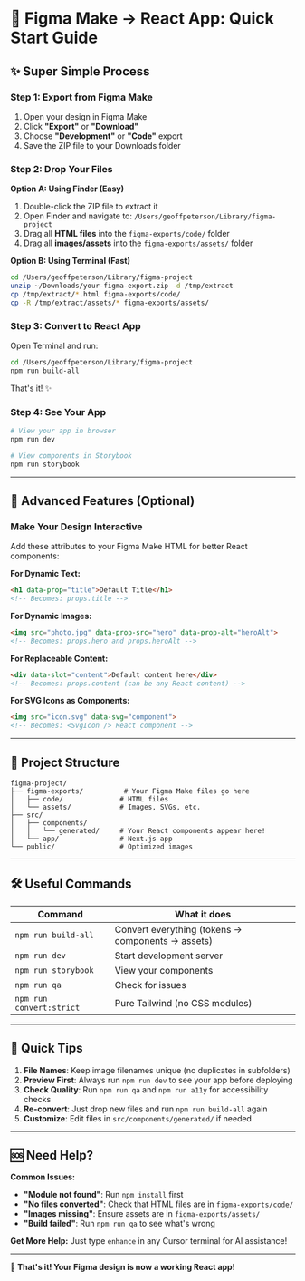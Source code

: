 # 🎨 Figma Make → React App: Quick Start Guide

## ✨ **Super Simple Process**

### **Step 1: Export from Figma Make**
1. Open your design in Figma Make
2. Click **"Export"** or **"Download"**
3. Choose **"Development"** or **"Code"** export
4. Save the ZIP file to your Downloads folder

### **Step 2: Drop Your Files**
**Option A: Using Finder (Easy)**
1. Double-click the ZIP file to extract it
2. Open Finder and navigate to: `/Users/geoffpeterson/Library/figma-project`
3. Drag all **HTML files** into the `figma-exports/code/` folder
4. Drag all **images/assets** into the `figma-exports/assets/` folder

**Option B: Using Terminal (Fast)**
```bash
cd /Users/geoffpeterson/Library/figma-project
unzip ~/Downloads/your-figma-export.zip -d /tmp/extract
cp /tmp/extract/*.html figma-exports/code/
cp -R /tmp/extract/assets/* figma-exports/assets/
```

### **Step 3: Convert to React App**
Open Terminal and run:
```bash
cd /Users/geoffpeterson/Library/figma-project
npm run build-all
```

That's it! ✨

### **Step 4: See Your App**
```bash
# View your app in browser
npm run dev

# View components in Storybook
npm run storybook
```

---

## 🚀 **Advanced Features (Optional)**

### **Make Your Design Interactive**
Add these attributes to your Figma Make HTML for better React components:

**For Dynamic Text:**
```html
<h1 data-prop="title">Default Title</h1>
<!-- Becomes: props.title -->
```

**For Dynamic Images:**
```html
<img src="photo.jpg" data-prop-src="hero" data-prop-alt="heroAlt">
<!-- Becomes: props.hero and props.heroAlt -->
```

**For Replaceable Content:**
```html
<div data-slot="content">Default content here</div>
<!-- Becomes: props.content (can be any React content) -->
```

**For SVG Icons as Components:**
```html
<img src="icon.svg" data-svg="component">
<!-- Becomes: <SvgIcon /> React component -->
```

---

## 📁 **Project Structure**
```
figma-project/
├── figma-exports/          # Your Figma Make files go here
│   ├── code/              # HTML files
│   └── assets/            # Images, SVGs, etc.
├── src/
│   ├── components/
│   │   └── generated/     # Your React components appear here!
│   └── app/               # Next.js app
└── public/                # Optimized images
```

---

## 🛠️ **Useful Commands**

| Command | What it does |
|---------|-------------|
| `npm run build-all` | Convert everything (tokens → components → assets) |
| `npm run dev` | Start development server |
| `npm run storybook` | View your components |
| `npm run qa` | Check for issues |
| `npm run convert:strict` | Pure Tailwind (no CSS modules) |

---

## 🎯 **Quick Tips**

1. **File Names**: Keep image filenames unique (no duplicates in subfolders)
2. **Preview First**: Always run `npm run dev` to see your app before deploying
3. **Check Quality**: Run `npm run qa` and `npm run a11y` for accessibility checks
4. **Re-convert**: Just drop new files and run `npm run build-all` again
5. **Customize**: Edit files in `src/components/generated/` if needed

---

## 🆘 **Need Help?**

**Common Issues:**
- **"Module not found"**: Run `npm install` first
- **"No files converted"**: Check that HTML files are in `figma-exports/code/`
- **"Images missing"**: Ensure assets are in `figma-exports/assets/`
- **"Build failed"**: Run `npm run qa` to see what's wrong

**Get More Help:**
Just type `enhance` in any Cursor terminal for AI assistance!

---

**🎉 That's it! Your Figma design is now a working React app!**